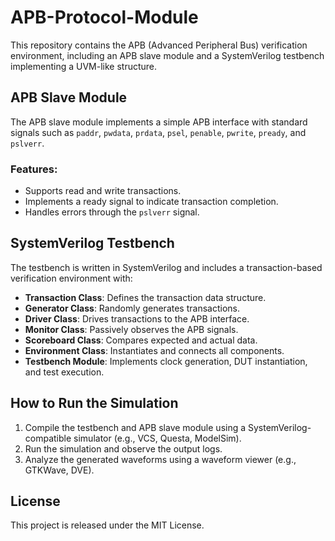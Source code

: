 # APB-Protocol-Module

This repository contains the APB (Advanced Peripheral Bus) verification environment, including an APB slave module and a SystemVerilog testbench implementing a UVM-like structure.

## APB Slave Module
The APB slave module implements a simple APB interface with standard signals such as `paddr`, `pwdata`, `prdata`, `psel`, `penable`, `pwrite`, `pready`, and `pslverr`.

### Features:
- Supports read and write transactions.
- Implements a ready signal to indicate transaction completion.
- Handles errors through the `pslverr` signal.


## SystemVerilog Testbench
The testbench is written in SystemVerilog and includes a transaction-based verification environment with:
- **Transaction Class**: Defines the transaction data structure.
- **Generator Class**: Randomly generates transactions.
- **Driver Class**: Drives transactions to the APB interface.
- **Monitor Class**: Passively observes the APB signals.
- **Scoreboard Class**: Compares expected and actual data.
- **Environment Class**: Instantiates and connects all components.
- **Testbench Module**: Implements clock generation, DUT instantiation, and test execution.


## How to Run the Simulation
1. Compile the testbench and APB slave module using a SystemVerilog-compatible simulator (e.g., VCS, Questa, ModelSim).
2. Run the simulation and observe the output logs.
3. Analyze the generated waveforms using a waveform viewer (e.g., GTKWave, DVE).

## License
This project is released under the MIT License.



